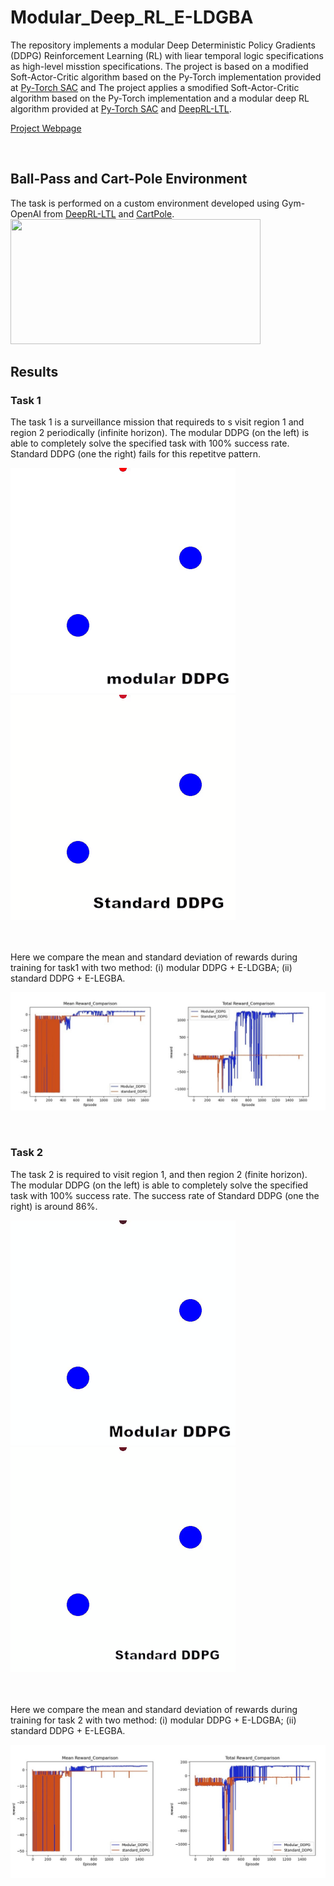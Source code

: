 # Modular_Deep_RL_E-LDGBA

The repository implements a modular Deep Deterministic Policy Gradients (DDPG) Reinforcement Learning (RL) with liear temporal logic specifications as high-level misstion specifications.  The project is based on a modified Soft-Actor-Critic algorithm based on the Py-Torch implementation provided at [Py-Torch SAC](https://github.com/pranz24/pytorch-soft-actor-critic) and 
The project applies a smodified Soft-Actor-Critic algorithm based on the Py-Torch implementation and a modular deep RL algorithm provided at [Py-Torch SAC](https://github.com/pranz24/pytorch-soft-actor-critic) and [DeepRL-LTL](https://github.com/RickyMexx/DeepRL-LTL).

[Project Webpage](https://github.com/mingyucai/Modular_Deep_RL/)

<br>

## Ball-Pass and Cart-Pole Environment
The task is performed on a custom environment developed using Gym-OpenAI from [DeepRL-LTL](https://github.com/RickyMexx/DeepRL-LTL) and [CartPole](https://gym.openai.com/envs/CartPole-v0/). 
<img src="https://github.com/mingyucai/Modular_Deep_RL_E-LDGBA/blob/main/Images/Ball-Pass%20and%20CartPole_environment.jpg" width="400" height="200" >
<br>

## Results

### Task 1
The task 1 is a surveillance mission that requireds to s visit region 1 and region 2 periodically (infinite horizon). The modular DDPG (on the left) is able to completely solve the specified task with 100% success rate. Standard DDPG (one the right) fails for this repetitve pattern. 

![Modular](/Images/Task1_modular.gif)
![Standard](/Images/Task1_standard.gif)


<br><br>
Here we compare the mean and standard deviation of rewards during training for task1 with two method: (i) modular DDPG + E-LDGBA; (ii) standard DDPG + E-LEGBA.

![Rward](/Images/Task1_reward_.jpg)




<br>

### Task 2
The task 2 is required to visit region 1, and then region 2 (finite horizon). The modular DDPG (on the left) is able to completely solve the specified task with 100% success rate. The success rate of Standard DDPG (one the right) is around 86%. 

![Modular](/Images/Tas2_modular.gif)
![Standard](/Images/Task2_standard.gif)


<br><br>
Here we compare the mean and standard deviation of rewards during training for task 2 with two method: (i) modular DDPG + E-LDGBA; (ii) standard DDPG + E-LEGBA.

![Rward](/Images/Task2_reward.jpg)




<br>
